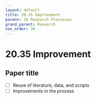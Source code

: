 ```yaml
---
layout: default
title: 20.35 Improvement
parent: 20 Research Processes
grand_parent: Research
nav_order: 36
---
```


# 20.35 Improvement

## Paper title

- [ ] Reuse of literature, data, and scripts
- [ ] Improvements in the process